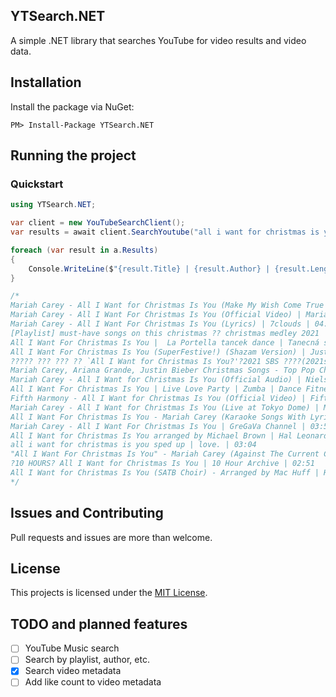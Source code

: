 ## YTSearch.NET

A simple .NET library that searches YouTube for video results and video data.

## Installation

Install the package via NuGet:
```
PM> Install-Package YTSearch.NET
```

## Running the project
### Quickstart

```cs
using YTSearch.NET;

var client = new YouTubeSearchClient();
var results = await client.SearchYoutube("all i want for christmas is you");

foreach (var result in a.Results)
{
    Console.WriteLine($"{result.Title} | {result.Author} | {result.Length:mm\\:ss}");
}

/*
Mariah Carey - All I Want for Christmas Is You (Make My Wish Come True Edition) | Mariah Carey | 04:03
Mariah Carey - All I Want For Christmas Is You (Official Video) | Mariah Carey | 03:55
Mariah Carey - All I Want For Christmas Is You (Lyrics) | 7clouds | 04:02
[Playlist] must-have songs on this christmas ?? christmas medley 2021 | are you happy? | 50:16
All I Want For Christmas Is You |  La Portella tancek dance | Tanecná skola La Portella | 03:56
All I Want For Christmas Is You (SuperFestive!) (Shazam Version) | Justin Bieber | 04:14
????? ??? ??? ?? `All I Want for Christmas Is You?'?2021 SBS ????(2021sbsgayo)?SBS ENTER. | SBS Entertainment | 03:55
Mariah Carey, Ariana Grande, Justin Bieber Christmas Songs - Top Pop Christmas Songs Playlist 2020 | Dautay vlog | 05:47
Mariah Carey - All I Want for Christmas Is You (Official Audio) | Nielson Lucas | 04:02
All I Want For Christmas Is You | Live Love Party | Zumba | Dance Fitness | Christmas | LIVELOVEPARTY.TV | 04:05
Fifth Harmony - All I Want for Christmas Is You (Official Video) | Fifth Harmony | 03:50
Mariah Carey - All I Want for Christmas Is You (Live at Tokyo Dome) | Mariah Carey | 04:55
All I Want For Christmas Is You - Mariah Carey (Karaoke Songs With Lyrics - Original Key) | Musisi Karaoke | 04:32
Mariah Carey - All I Want For Christmas Is You | GreGaVa Channel | 03:53
All I Want for Christmas Is You arranged by Michael Brown | Hal Leonard Concert Band | 02:54
all i want for christmas is you sped up | love. | 03:04
"All I Want For Christmas Is You" - Mariah Carey (Against The Current COVER) | Against The Current | 03:17
?10 HOURS? All I Want for Christmas Is You | 10 Hour Archive | 02:51
All I Want for Christmas Is You (SATB Choir) - Arranged by Mac Huff | Hal Leonard Choral | 03:45
*/
```

## Issues and Contributing
Pull requests and issues are more than welcome.

## License
This projects is licensed under the [MIT License](./LICENSE.txt).

## TODO and planned features
- [ ] YouTube Music search 
- [ ] Search by playlist, author, etc.
- [x] Search video metadata
- [ ] Add like count to video metadata